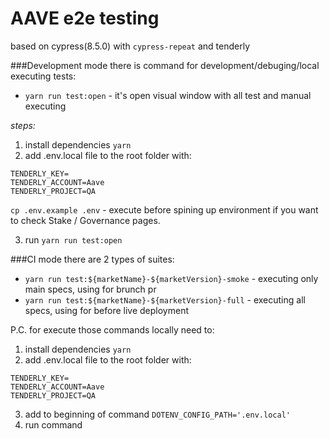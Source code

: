 # AAVE e2e testing 
based on cypress(8.5.0) with `cypress-repeat` and tenderly 

###Development mode 
there is command for development/debuging/local executing tests:
- `yarn run test:open` - it's open visual window with all test and manual executing 

*steps:*
1. install dependencies `yarn`
2. add .env.local file to the root folder with:
```
TENDERLY_KEY=
TENDERLY_ACCOUNT=Aave
TENDERLY_PROJECT=QA
```
`cp .env.example .env` - execute before spining up environment if you want to check Stake / Governance pages.


3. run `yarn run test:open`

###CI mode 
there are 2 types of suites:
- `yarn run test:${marketName}-${marketVersion}-smoke` - executing only main specs, using for brunch pr
- `yarn run test:${marketName}-${marketVersion}-full` - executing all specs, using for before live deployment

P.C. for execute those commands locally need to:
1. install dependencies `yarn`
2. add .env.local file to the root folder with:
```
TENDERLY_KEY=
TENDERLY_ACCOUNT=Aave
TENDERLY_PROJECT=QA
```
3. add to beginning of command `DOTENV_CONFIG_PATH='.env.local'`
4. run command 